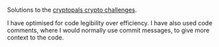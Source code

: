Solutions to the [cryptopals crypto challenges](http://cryptopals.com/).

I have optimised for code legibility over efficiency. I have also used code
comments, where I would normally use commit messages, to give more context
to the code.
